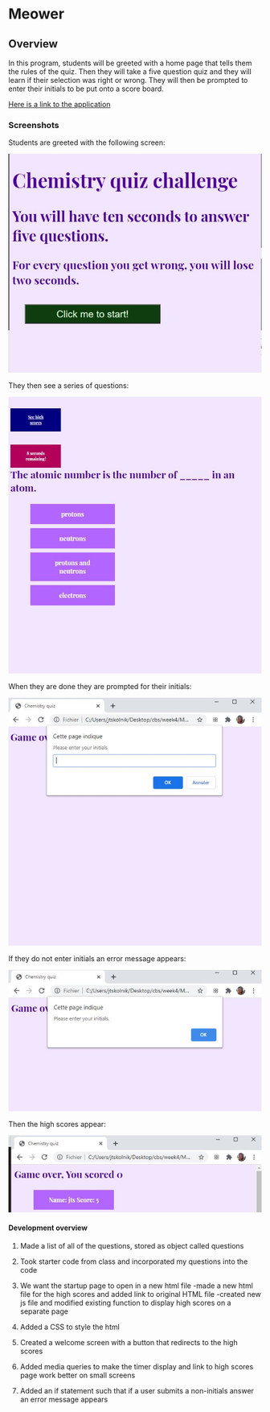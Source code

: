 # Meower

## Overview

In this program, students will be greeted with a home page that tells them the rules of the quiz. Then they will take a five question quiz and they will learn if their selection was right or wrong. They will then be prompted to enter their initials to be put onto a score board. 

[Here is a link to the application](https://skolnikskolnik.github.io/Meower/)

### Screenshots

Students are greeted with the following screen:


![Starting screen](./images/startscreen.JPG)

They then see a series of questions:


![Sample question](./images/sample_question.JPG)

When they are done they are prompted for their initials:


![Get initials](./images/asks_for_initials.JPG)

If they do not enter initials an error message appears:


![Error message](./images/error_message.JPG)

Then the high scores appear:


![High scores](./images/high_scores.JPG)


#### Development overview

1. Made a list of all of the questions, stored as object called questions

2. Took starter code from class and incorporated my questions into the code

3. We want the startup page to open in a new html file
    -made a new html file for the high scores and added link to original HTML file
    -created new js file and modified existing function to display high scores on a separate page

4. Added a CSS to style the html

5. Created a welcome screen with a button that redirects to the high scores

6. Added media queries to make the timer display and link to high scores page work better on small screens 

7. Added an if statement such that if a user submits a non-initials answer an error message appears

